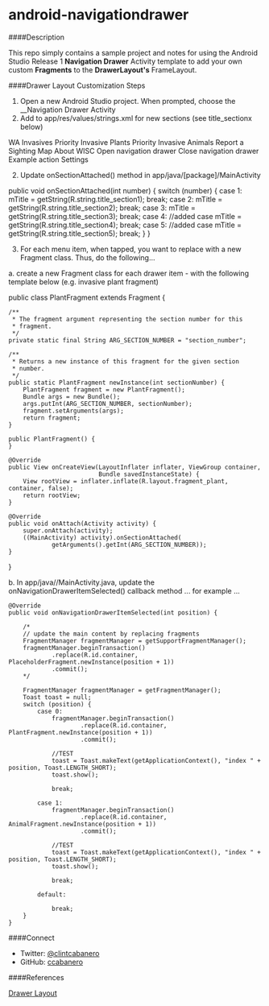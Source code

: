 android-navigationdrawer
========================

####Description

This repo simply contains a sample project and notes for using the Android Studio Release 1 __Navigation Drawer__ Activity template to add your own custom __Fragments__ to the __DrawerLayout's__ FrameLayout.

####Drawer Layout Customization Steps

1. Open a new Android Studio project.  When prompted, choose the __Navigation Drawer Activity
1. Add to app/res/values/strings.xml for new sections (see title_sectionx below)
 
<?xml version="1.0" encoding="utf-8"?>
<resources>
    <string name="app_name">WA Invasives</string>
    <string name="title_section1">Priority Invasive Plants</string>
    <string name="title_section2">Priority Invasive Animals</string>
    <string name="title_section3">Report a Sighting</string>
    <string name="title_section4">Map</string>
    <string name="title_section5">About WISC</string>
    <string name="navigation_drawer_open">Open navigation drawer</string>
    <string name="navigation_drawer_close">Close navigation drawer</string>
    <string name="action_example">Example action</string>
    <string name="action_settings">Settings</string>
</resources>
 
2. Update onSectionAttached() method in app/java/[package]/MainActivity
 
public void onSectionAttached(int number) {
        switch (number) {
            case 1:
                mTitle = getString(R.string.title_section1);
                break;
            case 2:
                mTitle = getString(R.string.title_section2);
                break;
            case 3:
                mTitle = getString(R.string.title_section3);
                break;
            case 4: //added case
                mTitle = getString(R.string.title_section4); 
                break;
            case 5: //added case
                mTitle = getString(R.string.title_section5);
                break;
        }
    }
 
3. For each menu item, when tapped, you want to replace with a new Fragment class.  Thus, do the following...
 
a. create a new Fragment class for each drawer item - with the following template below (e.g. invasive plant fragment)
 
public class PlantFragment extends Fragment {
 
    /**
     * The fragment argument representing the section number for this
     * fragment.
     */
    private static final String ARG_SECTION_NUMBER = "section_number";
 
    /**
     * Returns a new instance of this fragment for the given section
     * number.
     */
    public static PlantFragment newInstance(int sectionNumber) {
        PlantFragment fragment = new PlantFragment();
        Bundle args = new Bundle();
        args.putInt(ARG_SECTION_NUMBER, sectionNumber);
        fragment.setArguments(args);
        return fragment;
    }
 
    public PlantFragment() {
    }
 
    @Override
    public View onCreateView(LayoutInflater inflater, ViewGroup container,
                             Bundle savedInstanceState) {
        View rootView = inflater.inflate(R.layout.fragment_plant, container, false);
        return rootView;
    }
 
    @Override
    public void onAttach(Activity activity) {
        super.onAttach(activity);
        ((MainActivity) activity).onSectionAttached(
                getArguments().getInt(ARG_SECTION_NUMBER));
    }
}
 
b. In app/java/<package>/MainActivity.java, update the onNavigationDrawerItemSelected() callback method ...  for example ...
 
    @Override
    public void onNavigationDrawerItemSelected(int position) {
 
        /*
        // update the main content by replacing fragments
        FragmentManager fragmentManager = getSupportFragmentManager();
        fragmentManager.beginTransaction()
                .replace(R.id.container, PlaceholderFragment.newInstance(position + 1))
                .commit();
        */
 
        FragmentManager fragmentManager = getFragmentManager();
        Toast toast = null;
        switch (position) {
            case 0:
                fragmentManager.beginTransaction()
                        .replace(R.id.container, PlantFragment.newInstance(position + 1))
                        .commit();
 
                //TEST
                toast = Toast.makeText(getApplicationContext(), "index " + position, Toast.LENGTH_SHORT);
                toast.show();
 
                break;
 
            case 1:
                fragmentManager.beginTransaction()
                        .replace(R.id.container, AnimalFragment.newInstance(position + 1))
                        .commit();
 
                //TEST
                toast = Toast.makeText(getApplicationContext(), "index " + position, Toast.LENGTH_SHORT);
                toast.show();
 
                break;
 
            default:
 
                break;
        }
    }
    
####Connect
* Twitter: [@clintcabanero](http://twitter.com/clintcabanero)
* GitHub: [ccabanero](http:///github.com/ccabanero)

####References

[Drawer Layout](https://developer.android.com/reference/android/support/v4/widget/DrawerLayout.html)